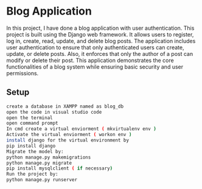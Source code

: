 # Blog Application

In this project, I have done a blog application with user authentication. This project is built using the Django web framework. It allows users to register, log in, create, read, update, and delete blog posts. The application includes user authentication to ensure that only authenticated users can create, update, or delete posts. Also, it enforces that only the author of a post can modify or delete their post. This application demonstrates the core functionalities of a blog system while ensuring basic security and user permissions.

## Setup

```bash
create a database in XAMPP named as blog_db 
open the code in visual studio code 
open the terminal
open command prompt 
In cmd create a virtual enviorment ( mkvirtualenv env )
Activate the virtual enviorment ( workon env )
install django for the virtual environment by
pip install django 
Migrate the model by:
python manage.py makemigrations
python manage.py migrate
pip install mysqlclient ( if necessary)
Run the project by:
python manage.py runserver
```


